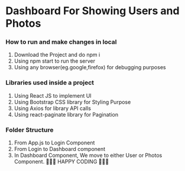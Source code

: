 # Dashboard For Showing Users and Photos

### How to run and make changes in local

1. Download the Project and do npm i
2. Using npm start to run the server
3. Using any browser(eg.google,firefox) for debugging purposes

### Libraries used inside a project

1. Using React JS to implement UI
2. Using Bootstrap CSS library for Styling Purpose
3. Using Axios for library API calls
4. Using react-paginate library for Pagination

### Folder Structure

1. From App.js to Login Component
2. From Login to Dashboard component
3. In Dashboard Component, We move to either User or Photos Component.
   🧡🧡🧡 HAPPY CODING 🧡🧡🧡
